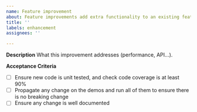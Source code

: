 ```yaml
---
name: Feature improvement
about: Feature improvements add extra functionality to an existing feature.
title: ''
labels: enhancement
assignees: ''

---
```


**Description**
What this improvement addresses (performance, API...).

**Acceptance Criteria**
- [ ] Ensure new code is unit tested, and check code coverage is at least 90%
- [ ] Propagate any change on the demos and run all of them to ensure there is no breaking change
- [ ] Ensure any change is well documented
